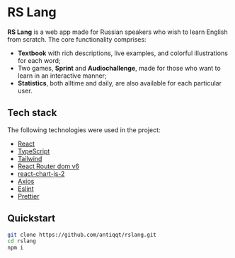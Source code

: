 # RS Lang

**RS Lang** is a web app made for Russian speakers who wish to learn English from scratch. 
The core functionality comprises:
* **Textbook** with rich descriptions, live examples, and colorful illustrations for each word;
* Two games, **Sprint** and **Audiochallenge**, made for those who want to learn in an interactive manner;
* **Statistics**, both alltime and daily, are also available for each particular user.

## Tech stack

The following technologies were used in the project:
- [React](https://reactjs.org/)
- [TypeScript](https://www.typescriptlang.org/)
- [Tailwind](https://tailwindcss.com/)
- [React Router dom v6](https://reactrouter.com/en/v6.3.0/getting-started/overview)
- [react-chart-js-2](https://react-chartjs-2.js.org/)
- [Axios](https://axios-http.com/)
- [Eslint](https://eslint.org/)
- [Prettier](https://prettier.io/)


## Quickstart

```sh
git clone https://github.com/antiqqt/rslang.git
cd rslang
npm i
```
